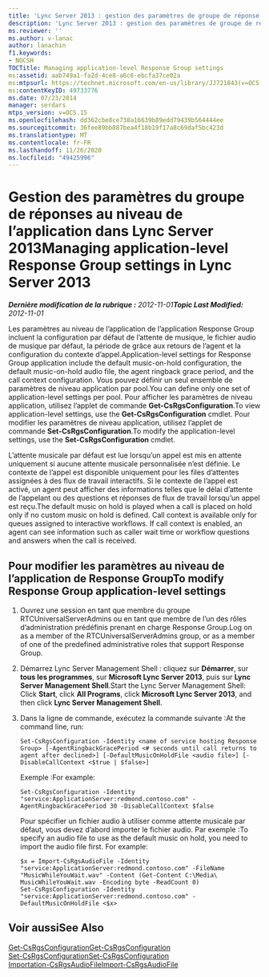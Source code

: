 ```yaml
---
title: 'Lync Server 2013 : gestion des paramètres de groupe de réponse au niveau de l’application'
description: 'Lync Server 2013 : gestion des paramètres de groupe de réponse au niveau de l’application.'
ms.reviewer: ''
ms.author: v-lanac
author: lanachin
f1.keywords:
- NOCSH
TOCTitle: Managing application-level Response Group settings
ms:assetid: aab749a1-fa2d-4ce8-a6c6-ebcfa37ce02a
ms:mtpsurl: https://technet.microsoft.com/en-us/library/JJ721843(v=OCS.15)
ms:contentKeyID: 49733776
ms.date: 07/23/2014
manager: serdars
mtps_version: v=OCS.15
ms.openlocfilehash: dd362cbe8ce738a16639b89edd79439b564444ee
ms.sourcegitcommit: 36fee89bb887bea4f18b19f17a8c69daf5bc423d
ms.translationtype: MT
ms.contentlocale: fr-FR
ms.lasthandoff: 11/26/2020
ms.locfileid: "49425996"
---
```

# <a name="managing-application-level-response-group-settings-in-lync-server-2013"></a><span data-ttu-id="f067c-103">Gestion des paramètres du groupe de réponses au niveau de l’application dans Lync Server 2013</span><span class="sxs-lookup"><span data-stu-id="f067c-103">Managing application-level Response Group settings in Lync Server 2013</span></span>

<div data-xmlns="http://www.w3.org/1999/xhtml">

<div class="topic" data-xmlns="http://www.w3.org/1999/xhtml" data-msxsl="urn:schemas-microsoft-com:xslt" data-cs="https://msdn.microsoft.com/">

<div data-asp="https://msdn2.microsoft.com/asp">



</div>

<div id="mainSection">

<div id="mainBody"><span data-ttu-id="f067c-104">

<span> </span></span><span class="sxs-lookup"><span data-stu-id="f067c-104">

<span> </span></span></span>

<span data-ttu-id="f067c-105">_**Dernière modification de la rubrique :** 2012-11-01_</span><span class="sxs-lookup"><span data-stu-id="f067c-105">_**Topic Last Modified:** 2012-11-01_</span></span>

<span data-ttu-id="f067c-106">Les paramètres au niveau de l’application de l’application Response Group incluent la configuration par défaut de l’attente de musique, le fichier audio de musique par défaut, la période de grâce aux retours de l’agent et la configuration du contexte d’appel.</span><span class="sxs-lookup"><span data-stu-id="f067c-106">Application-level settings for Response Group application include the default music-on-hold configuration, the default music-on-hold audio file, the agent ringback grace period, and the call context configuration.</span></span> <span data-ttu-id="f067c-107">Vous pouvez définir un seul ensemble de paramètres de niveau application par pool.</span><span class="sxs-lookup"><span data-stu-id="f067c-107">You can define only one set of application-level settings per pool.</span></span> <span data-ttu-id="f067c-108">Pour afficher les paramètres de niveau application, utilisez l’applet de commande **Get-CsRgsConfiguration**.</span><span class="sxs-lookup"><span data-stu-id="f067c-108">To view application-level settings, use the **Get-CsRgsConfiguration** cmdlet.</span></span> <span data-ttu-id="f067c-109">Pour modifier les paramètres de niveau application, utilisez l’applet de commande **Set-CsRgsConfiguration**.</span><span class="sxs-lookup"><span data-stu-id="f067c-109">To modify the application-level settings, use the **Set-CsRgsConfiguration** cmdlet.</span></span>

<span data-ttu-id="f067c-p102">L’attente musicale par défaut est lue lorsqu’un appel est mis en attente uniquement si aucune attente musicale personnalisée n’est définie. Le contexte de l’appel est disponible uniquement pour les files d’attentes assignées à des flux de travail interactifs. Si le contexte de l’appel est activé, un agent peut afficher des informations telles que le délai d’attente de l’appelant ou des questions et réponses de flux de travail lorsqu’un appel est reçu.</span><span class="sxs-lookup"><span data-stu-id="f067c-p102">The default music on hold is played when a call is placed on hold only if no custom music on hold is defined. Call context is available only for queues assigned to interactive workflows. If call context is enabled, an agent can see information such as caller wait time or workflow questions and answers when the call is received.</span></span>

<div>

## <a name="to-modify-response-group-application-level-settings"></a><span data-ttu-id="f067c-113">Pour modifier les paramètres au niveau de l’application de Response Group</span><span class="sxs-lookup"><span data-stu-id="f067c-113">To modify Response Group application-level settings</span></span>

1.  <span data-ttu-id="f067c-114">Ouvrez une session en tant que membre du groupe RTCUniversalServerAdmins ou en tant que membre de l’un des rôles d’administration prédéfinis prenant en charge Response Group.</span><span class="sxs-lookup"><span data-stu-id="f067c-114">Log on as a member of the RTCUniversalServerAdmins group, or as a member of one of the predefined administrative roles that support Response Group.</span></span>

2.  <span data-ttu-id="f067c-115">Démarrez Lync Server Management Shell : cliquez sur **Démarrer**, sur **tous les programmes**, sur **Microsoft Lync Server 2013**, puis sur **Lync Server Management Shell**.</span><span class="sxs-lookup"><span data-stu-id="f067c-115">Start the Lync Server Management Shell: Click **Start**, click **All Programs**, click **Microsoft Lync Server 2013**, and then click **Lync Server Management Shell**.</span></span>

3.  <span data-ttu-id="f067c-116">Dans la ligne de commande, exécutez la commande suivante :</span><span class="sxs-lookup"><span data-stu-id="f067c-116">At the command line, run:</span></span>
    
        Set-CsRgsConfiguration -Identity <name of service hosting Response Group> [-AgentRingbackGracePeriod <# seconds until call returns to agent after declined>] [-DefaultMusicOnHoldFile <audio file>] [-DisableCallContext <$true | $false>]
    
    <span data-ttu-id="f067c-117">Exemple :</span><span class="sxs-lookup"><span data-stu-id="f067c-117">For example:</span></span>
    
        Set-CsRgsConfiguration -Identity "service:ApplicationServer:redmond.contoso.com" -AgentRingbackGracePeriod 30 -DisableCallContext $false
    
    <span data-ttu-id="f067c-p103">Pour spécifier un fichier audio à utiliser comme attente musicale par défaut, vous devez d’abord importer le fichier audio. Par exemple :</span><span class="sxs-lookup"><span data-stu-id="f067c-p103">To specify an audio file to use as the default music on hold, you need to import the audio file first. For example:</span></span>
    
        $x = Import-CsRgsAudioFile -Identity "service:ApplicationServer:redmond.contoso.com" -FileName "MusicWhileYouWait.wav" -Content (Get-Content C:\Media\ MusicWhileYouWait.wav -Encoding byte -ReadCount 0)
        Set-CsRgsConfiguration -Identity "service:ApplicationServer:redmond.contoso.com" -DefaultMusicOnHoldFile <$x>

</div>

<div>

## <a name="see-also"></a><span data-ttu-id="f067c-120">Voir aussi</span><span class="sxs-lookup"><span data-stu-id="f067c-120">See Also</span></span>


[<span data-ttu-id="f067c-121">Get-CsRgsConfiguration</span><span class="sxs-lookup"><span data-stu-id="f067c-121">Get-CsRgsConfiguration</span></span>](https://docs.microsoft.com/powershell/module/skype/Get-CsRgsConfiguration)  
[<span data-ttu-id="f067c-122">Set-CsRgsConfiguration</span><span class="sxs-lookup"><span data-stu-id="f067c-122">Set-CsRgsConfiguration</span></span>](https://docs.microsoft.com/powershell/module/skype/Set-CsRgsConfiguration)  
[<span data-ttu-id="f067c-123">Importation-CsRgsAudioFile</span><span class="sxs-lookup"><span data-stu-id="f067c-123">Import-CsRgsAudioFile</span></span>](https://docs.microsoft.com/powershell/module/skype/Import-CsRgsAudioFile)  
  

<span data-ttu-id="f067c-124"></div>

</div>

<span> </span>

</div>

</div>

</span><span class="sxs-lookup"><span data-stu-id="f067c-124"></div>

</div>

<span> </span>

</div>

</div>

</span></span></div>

